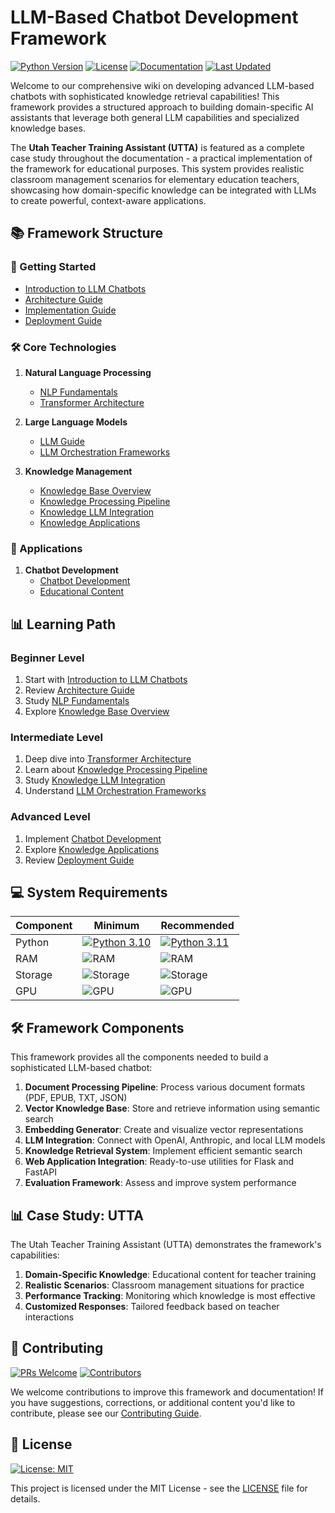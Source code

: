 # LLM-Based Chatbot Development Framework

[![Python Version](https://img.shields.io/badge/python-3.10%2B-blue.svg)](https://www.python.org/downloads/)
[![License](https://img.shields.io/badge/license-MIT-green.svg)](https://github.com/UVU-AI-Innovate/LLM-Based-Chatbot-Development-Framework/blob/main/LICENSE)
[![Documentation](https://img.shields.io/badge/docs-wiki-orange.svg)](https://github.com/UVU-AI-Innovate/LLM-Based-Chatbot-Development-Framework/wiki)
[![Last Updated](https://img.shields.io/badge/last%20updated-April%202024-blue.svg)]()

Welcome to our comprehensive wiki on developing advanced LLM-based chatbots with sophisticated knowledge retrieval capabilities! This framework provides a structured approach to building domain-specific AI assistants that leverage both general LLM capabilities and specialized knowledge bases.

The **Utah Teacher Training Assistant (UTTA)** is featured as a complete case study throughout the documentation - a practical implementation of the framework for educational purposes. This system provides realistic classroom management scenarios for elementary education teachers, showcasing how domain-specific knowledge can be integrated with LLMs to create powerful, context-aware applications.

## 📚 Framework Structure

### 🎯 Getting Started
- [Introduction to LLM Chatbots](Introduction-to-GenAI-for-Education)
- [Architecture Guide](Architecture-Guide)
- [Implementation Guide](Implementation-Guide)
- [Deployment Guide](Deployment-Guide)

### 🛠️ Core Technologies
1. **Natural Language Processing**
   - [NLP Fundamentals](NLP-Fundamentals)
   - [Transformer Architecture](Transformer-Architecture)

2. **Large Language Models**
   - [LLM Guide](LLM-Guide)
   - [LLM Orchestration Frameworks](LLM-Orchestration-Frameworks)

3. **Knowledge Management**
   - [Knowledge Base Overview](Knowledge-Base-Overview)
   - [Knowledge Processing Pipeline](Knowledge-Processing-Pipeline)
   - [Knowledge LLM Integration](Knowledge-LLM-Integration)
   - [Knowledge Applications](Knowledge-Applications)

### 🤖 Applications
1. **Chatbot Development**
   - [Chatbot Development](Chatbot-Development)
   - [Educational Content](Educational-Content)

## 📊 Learning Path

### Beginner Level
1. Start with [Introduction to LLM Chatbots](Introduction-to-GenAI-for-Education)
2. Review [Architecture Guide](Architecture-Guide)
3. Study [NLP Fundamentals](NLP-Fundamentals)
4. Explore [Knowledge Base Overview](Knowledge-Base-Overview)

### Intermediate Level
1. Deep dive into [Transformer Architecture](Transformer-Architecture)
2. Learn about [Knowledge Processing Pipeline](Knowledge-Processing-Pipeline)
3. Study [Knowledge LLM Integration](Knowledge-LLM-Integration)
4. Understand [LLM Orchestration Frameworks](LLM-Orchestration-Frameworks)

### Advanced Level
1. Implement [Chatbot Development](Chatbot-Development)
2. Explore [Knowledge Applications](Knowledge-Applications)
3. Review [Deployment Guide](Deployment-Guide)

## 💻 System Requirements

| Component | Minimum | Recommended |
|-----------|---------|-------------|
| Python | [![Python 3.10](https://img.shields.io/badge/python-3.10-blue.svg)](https://www.python.org/downloads/) | [![Python 3.11](https://img.shields.io/badge/python-3.11-blue.svg)](https://www.python.org/downloads/) |
| RAM | ![RAM](https://img.shields.io/badge/RAM-8GB-yellow.svg) | ![RAM](https://img.shields.io/badge/RAM-16GB-green.svg) |
| Storage | ![Storage](https://img.shields.io/badge/Storage-10GB-yellow.svg) | ![Storage](https://img.shields.io/badge/Storage-20GB-green.svg) |
| GPU | ![GPU](https://img.shields.io/badge/GPU-Optional-lightgrey.svg) | ![GPU](https://img.shields.io/badge/GPU-CUDA-green.svg) |

## 🛠️ Framework Components

This framework provides all the components needed to build a sophisticated LLM-based chatbot:

1. **Document Processing Pipeline**: Process various document formats (PDF, EPUB, TXT, JSON)
2. **Vector Knowledge Base**: Store and retrieve information using semantic search
3. **Embedding Generator**: Create and visualize vector representations
4. **LLM Integration**: Connect with OpenAI, Anthropic, and local LLM models
5. **Knowledge Retrieval System**: Implement efficient semantic search
6. **Web Application Integration**: Ready-to-use utilities for Flask and FastAPI
7. **Evaluation Framework**: Assess and improve system performance

## 📊 Case Study: UTTA

The Utah Teacher Training Assistant (UTTA) demonstrates the framework's capabilities:

1. **Domain-Specific Knowledge**: Educational content for teacher training
2. **Realistic Scenarios**: Classroom management situations for practice
3. **Performance Tracking**: Monitoring which knowledge is most effective
4. **Customized Responses**: Tailored feedback based on teacher interactions

## 🤝 Contributing

[![PRs Welcome](https://img.shields.io/badge/PRs-welcome-brightgreen.svg)](Contributing)
[![Contributors](https://img.shields.io/badge/contributors-welcome-blue.svg)](Contributing)

We welcome contributions to improve this framework and documentation! If you have suggestions, corrections, or additional content you'd like to contribute, please see our [Contributing Guide](Contributing).

## 📄 License

[![License: MIT](https://img.shields.io/badge/License-MIT-yellow.svg)](https://github.com/UVU-AI-Innovate/LLM-Based-Chatbot-Development-Framework/blob/main/LICENSE)

This project is licensed under the MIT License - see the [LICENSE](https://github.com/UVU-AI-Innovate/LLM-Based-Chatbot-Development-Framework/blob/main/LICENSE) file for details. 